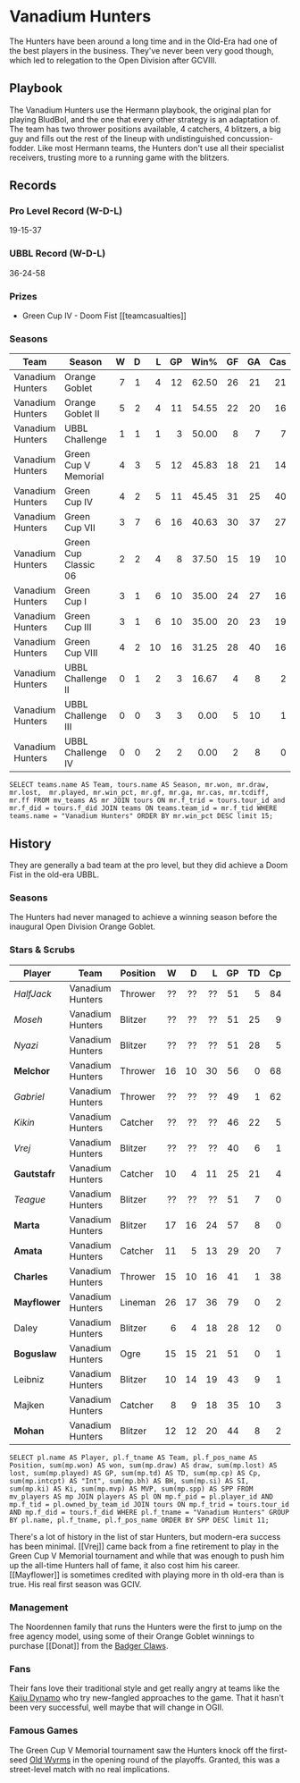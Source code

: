 # Vanadium Hunters

The Hunters have been around a long time and in the Old-Era had one of the best players in the business. They've never been very good though, which led to relegation to the Open Division after GCVIII.

## Playbook

The Vanadium Hunters use the Hermann playbook, the original plan for playing BludBol, and the one that every other strategy is an adaptation of. The team has two thrower positions available, 4 catchers, 4 blitzers, a big guy and fills out the rest of the lineup with undistinguished concussion-fodder. Like most Hermann teams, the Hunters don't use all their specialist receivers, trusting more to a running game with the blitzers.

## Records

### Pro Level Record (W-D-L)

19-15-37

### UBBL Record (W-D-L)

36-24-58

### Prizes

* Green Cup IV - Doom Fist [[teamcasualties]]

### Seasons

| Team      | Season             | W  | D | L | GP | Win% | GF   | GA   | Cas  | CDif | FF   |
|-----------|--------------------|--:|--:|--:|---:|-----:|---:|---:|----:|-----:|---:|
| Vanadium Hunters | Orange Goblet        |    7 |    1 |    4 |     12 |    62.50 |   26 |   21 |   21 |      6 |    4 |
| Vanadium Hunters | Orange Goblet II     |    5 |    2 |    4 |     11 | 54.55 |   22 |   20 |   16 |      4 |    0 |
| Vanadium Hunters | UBBL Challenge       |    1 |    1 |    1 |      3 |      50.00 |    8 |    7 |    7 |      2 |    0 |
| Vanadium Hunters | Green Cup V Memorial |    4 |    3 |    5 |     12 | 45.83 |   18 |   21 |   14 |     -4 |    2 |
| Vanadium Hunters | Green Cup IV         |    4 |    2 |    5 |     11 | 45.45 |   31 |   25 |   40 |     30 |   -1 |
| Vanadium Hunters | Green Cup VII        |    3 |    7 |    6 |     16 |  40.63 |   30 |   37 |   27 |      7 |    2 |
| Vanadium Hunters | Green Cup Classic 06 |    2 |    2 |    4 |      8 |    37.50 |   15 |   19 |   10 |     -3 |    1 |
| Vanadium Hunters | Green Cup I          |    3 |    1 |    6 |     10 |      35.00 |   24 |   27 |   16 |     -6 |    1 |
| Vanadium Hunters | Green Cup III        |    3 |    1 |    6 |     10 |      35.00 |   20 |   23 |   19 |      3 |   -1 |
| Vanadium Hunters | Green Cup VIII       |    4 |    2 |   10 |     16 |   31.25 |   28 |   40 |   16 |    -13 |   -1 |
| Vanadium Hunters | UBBL Challenge II    |    0 |    1 |    2 |      3 | 16.67 |    4 |    8 |    2 |     -6 |   -1 |
| Vanadium Hunters | UBBL Challenge III   |    0 |    0 |    3 |      3 |       0.00 |    5 |   10 |    1 |     -1 |   -2 |
| Vanadium Hunters | UBBL Challenge IV    |    0 |    0 |    2 |      2 |       0.00 |    2 |    8 |    0 |     -2 |   -1 |

`
SELECT teams.name AS Team, tours.name AS Season, mr.won, mr.draw, mr.lost, 	mr.played, mr.win_pct, mr.gf, mr.ga, mr.cas, mr.tcdiff,	mr.ff FROM mv_teams AS mr JOIN tours ON mr.f_trid = tours.tour_id and mr.f_did = tours.f_did JOIN teams ON teams.team_id = mr.f_tid WHERE teams.name = "Vanadium Hunters" ORDER BY mr.win_pct DESC limit 15;
`

## History

They are generally a bad team at the pro level, but they did achieve a Doom Fist in the old-era UBBL. 

### Seasons

The Hunters had never managed to achieve a winning season before the inaugural Open Division Orange Goblet.

### Stars & Scrubs

| Player           | Team        | Position      | W  | D | L | GP   | TD   | Cp | Int | BH   | SI   | Ki   | MVP  | SPP  |
|------------------|-------------|---------------|--:|--:|--:|---:|---:|---:|----:|---:|---:|---:|----:|----:|
| *HalfJack* | Vanadium Hunters | Thrower |  ?? | ?? | ?? | 51 | 5 | 84 | 0 | 1 | 1 | 0 | 5 | 128 |
| *Moseh* | Vanadium Hunters | Blitzer |  ?? | ?? | ?? | 51 | 25 | 9 | 2 | 6 | 1 | 0 | 4 | 122 |
| *Nyazi* | Vanadium Hunters | Blitzer | ?? | ?? | ?? | 51 | 28 | 5 | 1 | 7 | 3 | 0 | 2 | 121 |
| **Melchor**   | Vanadium Hunters | Thrower  |   16 |   10 |   30 |   56 |    0 |   68 |    0 |    2 |    0 |    0 |    8 |  112 |
| *Gabriel* | Vanadium Hunters | Thrower | ?? | ?? | ?? | 49 | 1 | 62 | 0 | 1 | 1 | 0 | 6 | 99 |
| *Kikin* | Vanadium Hunters | Catcher |  ?? | ?? | ?? | 46 | 22 | 5 | 0 | 0 | 0 | 5 | 98 |
| *Vrej* | Vanadium Hunters | Blitzer | ?? | ?? | ?? | 40 | 6 | 1 | 0 | 10 | 11 | 1 | 6 | 93 |
| **Gautstafr** | Vanadium Hunters | Catcher  |   10 |    4 |   11 |   25 |   21 |    4 |    4 |    0 |    0 |    0 |    3 |   90 |
| *Teague* | Vanadium Hunters | Blitzer |  ?? | ?? | ?? | 51 | 7 | 0 | 1 | 7 | 5 | 5 | 6 | 87 |
| **Marta**     | Vanadium Hunters | Blitzer  |   17 |   16 |   24 |   57 |    8 |    0 |    3 |   11 |    7 |    2 |    2 |   80 |
| **Amata**     | Vanadium Hunters | Catcher  |   11 |    5 |   13 |   29 |   20 |    7 |    1 |    0 |    1 |    0 |    1 |   76 |
| **Charles**   | Vanadium Hunters | Thrower  |   15 |   10 |   16 |   41 |    1 |   38 |    0 |    1 |    2 |    0 |    4 |   67 |
| **Mayflower** | Vanadium Hunters | Lineman  |   26 |   17 |   36 |   79 |    0 |    2 |    2 |    7 |    0 |    1 |    8 |   62 |
| Daley    | Vanadium Hunters | Blitzer  |    6 |    4 |   18 |   28 |   12 |    0 |    1 |    2 |    1 |    1 |    3 |   61 |
| **Boguslaw**  | Vanadium Hunters | Ogre     |   15 |   15 |   21 |   51 |    0 |    1 |    0 |   16 |    6 |    0 |    3 |   60 |
| Leibniz  | Vanadium Hunters | Blitzer  |   10 |   14 |   19 |   43 |    9 |    1 |    0 |    2 |    2 |    1 |    4 |   58 |
| Majken   | Vanadium Hunters | Catcher  |    8 |    9 |   18 |   35 |   10 |    3 |    0 |    0 |    0 |    0 |    5 |   58 |
| **Mohan**     | Vanadium Hunters | Blitzer  |   12 |   12 |   20 |   44 |    8 |    2 |    1 |    4 |    1 |    0 |    3 |   53 |


`
SELECT pl.name AS Player, pl.f_tname AS Team, pl.f_pos_name AS Position, sum(mp.won) AS won, sum(mp.draw) AS draw, sum(mp.lost) AS lost, sum(mp.played) AS GP, sum(mp.td) AS TD, sum(mp.cp) AS Cp, sum(mp.intcpt) AS "Int",	sum(mp.bh) AS BH, sum(mp.si) AS SI,	sum(mp.ki) AS Ki, sum(mp.mvp) AS MVP, sum(mp.spp) AS SPP FROM mv_players AS mp JOIN players AS pl ON mp.f_pid = pl.player_id AND mp.f_tid = pl.owned_by_team_id JOIN tours ON mp.f_trid = tours.tour_id AND mp.f_did = tours.f_did WHERE pl.f_tname = "Vanadium Hunters" GROUP BY pl.name, pl.f_tname, pl.f_pos_name ORDER BY SPP DESC limit 11;
`

There's a lot of history in the list of star Hunters, but modern-era success has been minimal. [[Vrej]] came back from a fine retirement to play in the Green Cup V Memorial tournament and while that was enough to push him up the all-time Hunters hall of fame, it also cost him his career. [[Mayflower]] is sometimes credited with playing more in th old-era than is true. His real first season was GCIV.

### Management

The Noordennen family that runs the Hunters were the first to jump on the free agency model, using some of their Orange Goblet winnings to purchase [[Donat]] from the [Badger Claws](badgerclaws).

### Fans

Their fans love their traditional style and get really angry at teams like the [Kaiju Dynamo](kaijudynamo) who try new-fangled approaches to the game. That it hasn't been very successful, well maybe that will change in OGII.

### Famous Games

The Green Cup V Memorial tournament saw the Hunters knock off the first-seed [Old Wyrms](oldwyrms) in the opening round of the playoffs. Granted, this was a street-level match with no real implications.